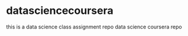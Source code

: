 datasciencecoursera
===================
this is a data science class assignment repo
data science coursera repo
